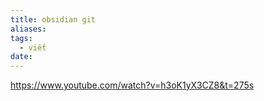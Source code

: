 ```yaml
---
title: obsidian git
aliases: 
tags:
  - viết
date: 
---
```


https://www.youtube.com/watch?v=h3oK1yX3CZ8&t=275s

